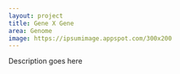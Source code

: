 ```yaml
---
layout: project
title: Gene X Gene
area: Genome
image: https://ipsumimage.appspot.com/300x200
---
```


Description goes here